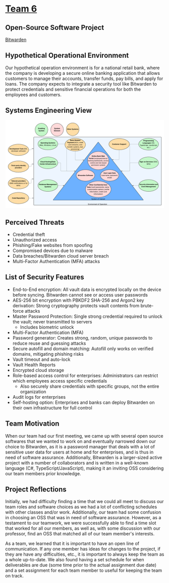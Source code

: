 # [Team 6](https://github.com/users/ysabum/projects/1)
## Open-Source Software Project
[Bitwarden](https://github.com/bitwarden/clients)
## Hypothetical Operational Environment
Our hypothetical operation environment is for a national retail bank, where the company is developing a secure online banking application that allows customers to manage their accounts, transfer funds, pay bills, and apply for loans. The company expects to integrate a security tool like Bitwarden to protect credentials and sensitive financial operations for both the employees and customers.
## Systems Engineering View
![image](https://raw.githubusercontent.com/ysabum/Software-Assurance/af70d3762b696d61c5889dad0580611a4998648c/images/SED.png)
## Perceived Threats
- Credential theft 
- Unauthorized access
- Phishing/Fake websites from spoofing
- Compromised devices due to malware
- Data breaches/Bitwarden cloud server breach
- Multi-Factor Authentication (MFA) attacks
## List of Security Features
- End-to-End encryption: All vault data is encrypted locally on the device before syncing. Bitwarden cannot see or access user passwords
- AES-256 bit encryption with PBKDF2 SHA-256 and Argon2 key derivation: Strong cryptography protects vault contents from brute-force attacks
- Master Password Protection: Single strong credential required to unlock the vault; never transmitted to servers
  - Includes biometric unlock
- Multi-Factor Authentication (MFA)
- Password generator: Creates strong, random, unique passwords to reduce reuse and guessing attacks
- Secure autofill and domain matching: Autofill only works on verified domains, mitigating phishing risks
- Vault timeout and auto-lock
- Vault Health Reports
- Encrypted cloud storage
- Role-based access control for enterprises: Administrators can restrict which employees access specific credentials
  - Also securely share credentials with specific groups, not the entire organization
- Audit logs for enterprises
- Self-hosting option: Enterprises and banks can deploy Bitwarden on their own infrastructure for full control
## Team Motivation
When our team had our first meeting, we came up with several open source softwares that we wanted to work on and eventually narrowed down our choice to Bitwarden, as it is a password manager that deals with a lot of sensitive user data for users at home and for enterprises, and is thus in need of software assurance. Additionally, Bitwarden is a larger-sized active project with a number of collaborators and is written in a well-known language (C#, TypeScript/JavaScript), making it an inviting OSS considering our team members prior knowledge. 
## Project Reflections
Initially, we had difficulty finding a time that we could all meet to discuss our team roles and software choices as we had a lot of conflicting schedules with other classes and/or work. Additionally, our team had some confusion in choosing an OSS that was in need of software assurance. However, as a testament to our teamwork, we were successfully able to find a time slot that worked for all our members, as well as, with some discussion with our professor, find an OSS that matched all of our team member's interests.  
  
As a team, we learned that it is important to have an open line of communication. If any one member has ideas for changes to the project, if they are have any difficulties, etc., it is important to always keep the team as a whole up-to-date. We also found having a set schedule for when deliverables are due (some time prior to the actual assignment due date) and a set assignment for each team member to useful for keeping the team on track. 
